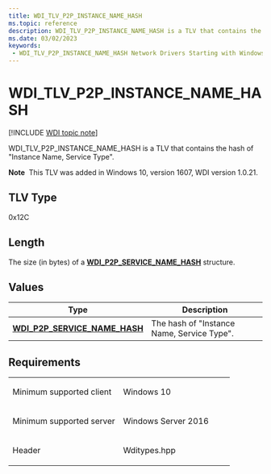 ```yaml
---
title: WDI_TLV_P2P_INSTANCE_NAME_HASH
ms.topic: reference
description: WDI_TLV_P2P_INSTANCE_NAME_HASH is a TLV that contains the hash of "Instance Name, Service Type".
ms.date: 03/02/2023
keywords:
 - WDI_TLV_P2P_INSTANCE_NAME_HASH Network Drivers Starting with Windows Vista
---
```


# WDI\_TLV\_P2P\_INSTANCE\_NAME\_HASH

[!INCLUDE [WDI topic note](../includes/wdi-version-warning.md)]


WDI\_TLV\_P2P\_INSTANCE\_NAME\_HASH is a TLV that contains the hash of "Instance Name, Service Type".

**Note**  This TLV was added in Windows 10, version 1607, WDI version 1.0.21.

 

## TLV Type


0x12C

## Length


The size (in bytes) of a [**WDI\_P2P\_SERVICE\_NAME\_HASH**](/windows-hardware/drivers/ddi/dot11wdi/ns-dot11wdi-_wdi_p2p_service_name_hash) structure.

## Values


| Type                                                                    | Description                                |
|-------------------------------------------------------------------------|--------------------------------------------|
| [**WDI\_P2P\_SERVICE\_NAME\_HASH**](/windows-hardware/drivers/ddi/dot11wdi/ns-dot11wdi-_wdi_p2p_service_name_hash) | The hash of "Instance Name, Service Type". |

 

## Requirements

<table>
<colgroup>
<col width="50%" />
<col width="50%" />
</colgroup>
<tbody>
<tr class="odd">
<td><p>Minimum supported client</p></td>
<td><p>Windows 10</p></td>
</tr>
<tr class="even">
<td><p>Minimum supported server</p></td>
<td><p>Windows Server 2016</p></td>
</tr>
<tr class="odd">
<td><p>Header</p></td>
<td>Wditypes.hpp</td>
</tr>
</tbody>
</table>

 

